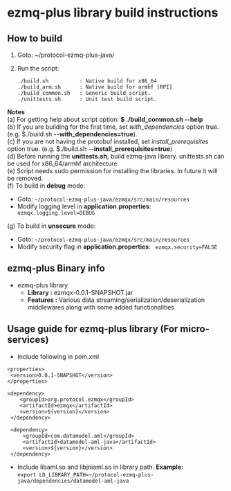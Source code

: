 # ezmq-plus library build instructions

## How to build ##
1. Goto: ~/protocol-ezmq-plus-java/
2. Run the script:

   ```
   ./build.sh          : Native build for x86_64
   ./build_arm.sh      : Native build for armhf [RPI]
   ./build_common.sh   : Generic build script.
   ./unittests.sh      : Unit test build script. 
   ```

**Notes** </br>
(a) For getting help about script option: **$ ./build_common.sh --help** </br>
(b) If you are building for the first time, set <i>with_dependencies</i> option true. (e.g. $./build.sh **--with_dependencies=true**).</br>
(c) If you are not having the protobuf installed, set <i>install_prerequisites</i> option true. (e.g. $./build.sh **--install_prerequisites=true**)</br>
(d) Before running the **unittests.sh**, build ezmq-java library. unittests.sh can be used for x86_64/armhf architecture.</br>
(e) Script needs sudo permission for installing the libraries. In future it will be removed.</br>
(f) To build in **debug** mode:
   - Goto: `~/protocol-ezmq-plus-java/ezmqx/src/main/resources`
   - Modify logging level in **application.properties**: 
        ` ezmqx.logging.level=DEBUG`
	
(g) To build in **unsecure** mode:
   - Goto: `~/protocol-ezmq-plus-java/ezmqx/src/main/resources`
   - Modify security flag in **application.properties**: 
        ` ezmqx.security=FALSE`  

## ezmq-plus Binary info ##
   - ezmq-plus library
     - **Library :** ezmqx-0.0.1-SNAPSHOT.jar
     - **Features :** Various data streaming/serialization/deserialization middlewares along with some added functionalities  

## Usage guide for ezmq-plus library (For micro-services) ## 
   - Include following in pom.xml
   ```
   <properties>
    <version>0.0.1-SNAPSHOT</version>
   </properties>

   <dependency>
       <groupId>org.protocol.ezmqx</groupId>
       <artifactId>ezmqx</artifactId>
       <version>${version}</version>
    </dependency>
  
    <dependency>
		<groupId>com.datamodel.aml</groupId>
		<artifactId>datamodel-aml-java</artifactId>
		<version>${version}</version>
    </dependency>
   ```
   - Include libaml.so and libjniaml.so in library path.  **Example:** </br>
`export LD_LIBRARY_PATH=~/protocol-ezmq-plus-java/dependencies/datamodel-aml-java`

